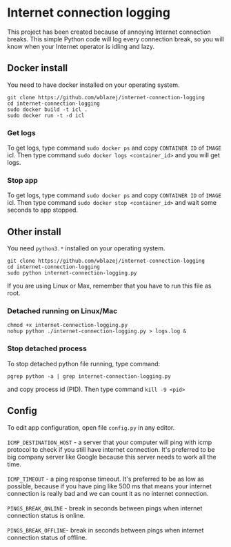 # Internet connection logging
This project has been created because of annoying Internet connection breaks. This simple Python code will log every connection break, so you will know when your Internet operator is idling and lazy.

## Docker install
You need to have docker installed on your operating system.
```
git clone https://github.com/wblazej/internet-connection-logging
cd internet-connection-logging
sudo docker build -t icl .
sudo docker run -t -d icl
```
### Get logs
To get logs, type command `sudo docker ps` and copy `CONTAINER ID` of `IMAGE` icl. Then type command `sudo docker logs <container_id>` and you will get logs.

### Stop app
To get logs, type command `sudo docker ps` and copy `CONTAINER ID` of `IMAGE` icl. Then type command `sudo docker stop <container_id>` and wait some seconds to app stopped.

## Other install
You need `python3.*` installed on your operating system.
```
git clone https://github.com/wblazej/internet-connection-logging
cd internet-connection-logging
sudo python internet-connection-logging.py
```
If you are using Linux or Max, remember that you have to run this file as root.
### Detached running on Linux/Mac
```
chmod +x internet-connection-logging.py
nohup python ./internet-connection-logging.py > logs.log &
```
### Stop detached process
To stop detached python file running, type command:
```
pgrep python -a | grep internet-connection-logging.py
```
and copy process id (PID). Then type command `kill -9 <pid>`

## Config
To edit app configuration, open file `config.py` in any editor.<br/><br/>
`ICMP_DESTINATION_HOST` - a server that your computer will ping with icmp protocol to check if you still have internet connection. It's preferred to be big company server like Google because this server needs to work all the time.<br/><br/>
`ICMP_TIMEOUT` - a ping response timeout. It's preferred to be as low as possible, because if you have ping like 500 ms that means your internet connection is really bad and we can count it as no internet connection.<br/><br/>
`PINGS_BREAK_ONLINE` - break in seconds between pings when internet connection status is online.<br/><br/>
`PINGS_BREAK_OFFLINE`- break in seconds between pings when internet connection status of offline.<br/><br/>
